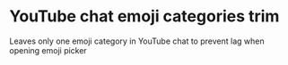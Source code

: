 # YouTube chat emoji categories trim
Leaves only one emoji category in YouTube chat to prevent lag when opening emoji picker 
